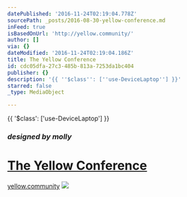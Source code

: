 ```yaml
---
datePublished: '2016-11-24T02:19:04.778Z'
sourcePath: _posts/2016-08-30-yellow-conference.md
inFeed: true
isBasedOnUrl: 'http://yellow.community/'
author: []
via: {}
dateModified: '2016-11-24T02:19:04.186Z'
title: The Yellow Conference
id: cdc05dfa-27c3-485b-813a-7253da1bc404
publisher: {}
description: '{{ ''$class'': [''use-DeviceLaptop''] }}'
starred: false
_type: MediaObject

---
```

{{ '$class': \['use-DeviceLaptop'\] }}

### _designed by molly_

# [The Yellow Conference][0]

[yellow.community][1]
![](https://the-grid-user-content.s3-us-west-2.amazonaws.com/83358f6a-2e79-4338-8b6f-0cd040c593d8.png)

[0]: http://yellow.community/ "The Yellow Conference"
[1]: http://yellow.community/ "yellow.community"
